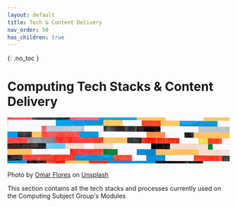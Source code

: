 ```yaml
---
layout: default
title: Tech & Content Delivery
nav_order: 50
has_children: true
---
```


{: .no_toc }

# Computing Tech Stacks & Content Delivery

![Lego Wall](../images/omar-flores-lQT_bOWtysE-unsplash.jpg)

Photo by <a href="https://unsplash.com/@colorflores?utm_source=unsplash&utm_medium=referral&utm_content=creditCopyText">Omar Flores</a> on <a href="https://unsplash.com/s/photos/wall-lego?utm_source=unsplash&utm_medium=referral&utm_content=creditCopyText">Unsplash</a>
  

This section contains all the tech stacks and processes currently used on the Computing Subject Group's Modules